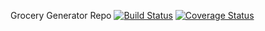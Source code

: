 Grocery Generator Repo
[![Build Status](https://travis-ci.org/ChicoState/GroceryGenerator.svg?branch=master)](https://travis-ci.org/ChicoState/GroceryGenerator)
[![Coverage Status](https://coveralls.io/repos/github/ChicoState/GroceryGenerator/badge.svg?branch=master)](https://coveralls.io/github/ChicoState/GroceryGenerator?branch=master)